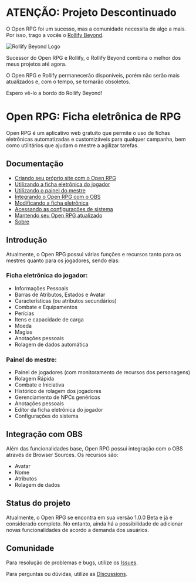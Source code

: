 # ATENÇÃO: Projeto Descontinuado

O Open RPG foi um sucesso, mas a comunidade necessita de algo a mais. Por isso, trago a vocês o [Rollify Beyond](https://rollifybeyond.com).

![Rollify Beyond Logo](https://rollifybeyond.com/rollify_white.png)

Sucessor do Open RPG e Rollify, o Rollify Beyond combina o melhor dos meus projetos até agora.

O Open RPG e Rollify permanecerão disponíveis, porém não serão mais atualizados e, com o tempo, se tornarão obsoletos.

Espero vê-lo a bordo do Rollify Beyond!

# Open RPG: Ficha eletrônica de RPG

Open RPG é um aplicativo web gratuito que permite o uso de fichas eletrônicas automatizadas e customizáveis para qualquer campanha, bem como utilitários que ajudam o mestre a agilizar tarefas.

## Documentação

- [Criando seu próprio site com o Open RPG](./docs/installing.md)
- [Utilizando a ficha eletrônica do jogador](./docs/sheet.md)
- [Utilizando o painel do mestre](./docs/admin.md)
- [Integrando o Open RPG com o OBS](./docs/obs.md)
- [Modificando a ficha eletrônica](./docs/editor.md)
- [Acessando as configurações de sistema](./docs/settings.md)
- [Mantendo seu Open RPG atualizado](./docs/update.md)
- [Sobre](./docs/about.md)

## Introdução

Atualmente, o Open RPG possui várias funções e recursos tanto para os mestres quanto para os jogadores, sendo elas:

### Ficha eletrônica do jogador:

- Informações Pessoais
- Barras de Atributos, Estados e Avatar
- Características (ou atributos secundários)
- Combate e Equipamentos
- Perícias
- Itens e capacidade de carga
- Moeda
- Magias
- Anotações pessoais
- Rolagem de dados automática

### Painel do mestre:

- Painel de jogadores (com monitoramento de recursos dos personagens)
- Rolagem Rápida
- Combate e Iniciativa
- Histórico de rolagem dos jogadores
- Gerenciamento de NPCs genéricos
- Anotações pessoais
- Editor da ficha eletrônica do jogador
- Configurações do sistema

## Integração com OBS

Além das funcionalidades base, Open RPG possui integração com o OBS através de Browser Sources. Os recursos são:

- Avatar
- Nome
- Atributos
- Rolagem de dados

## Status do projeto

Atualmente, o Open RPG se encontra em sua versão 1.0.0 Beta e já é considerado completo. No entanto, ainda há a possibilidade de adicionar novas funcionalidades de acordo a demanda dos usuários.

## Comunidade

Para resolução de problemas e bugs, utilize os [Issues](https://github.com/alyssapiresfernandescefet/openrpg/issues).

Para perguntas ou dúvidas, utilize as [Discussions](https://github.com/alyssapiresfernandescefet/openrpg/discussions).
